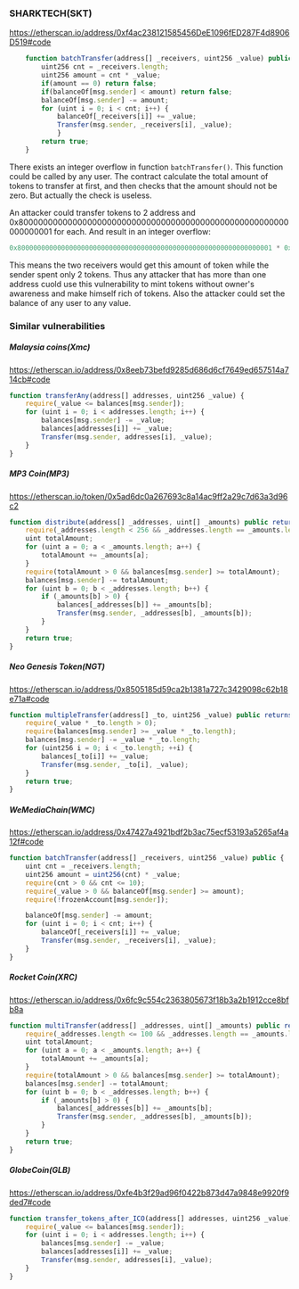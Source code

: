 

### SHARKTECH(SKT)

https://etherscan.io/address/0xf4ac238121585456DeE1096fED287F4d8906D519#code

```javascript
    function batchTransfer(address[] _receivers, uint256 _value) public returns (bool) { 
        uint256 cnt = _receivers.length;
        uint256 amount = cnt * _value;
        if(amount == 0) return false;
        if(balanceOf[msg.sender] < amount) return false;
        balanceOf[msg.sender] -= amount;
        for (uint i = 0; i < cnt; i++) {
            balanceOf[_receivers[i]] += _value;
            Transfer(msg.sender, _receivers[i], _value);
            }
        return true;
    }
```

There exists an integer overflow in function `batchTransfer()`. This function could be called by any user. The contract calculate the total amount of tokens to transfer at first, and then checks that the  amount should not  be zero. But actually the check is useless.

An attacker could transfer tokens to 2 address and 0x8000000000000000000000000000000000000000000000000000000000000001 for each. And result in an integer overflow:

```javascript
0x8000000000000000000000000000000000000000000000000000000000000001 * 0x2  == 0x2
```

This means the two receivers would get this amount of token while the sender spent only 2 tokens. Thus any attacker that has more than one address cuold use this vulnerability to mint tokens without owner's awareness and make himself rich of tokens. Also the attacker could set the balance of any user to any value.





### Similar vulnerabilities

#####  Malaysia coins(Xmc)

https://etherscan.io/address/0x8eeb73befd9285d686d6cf7649ed657514a714cb#code

```javascript
function transferAny(address[] addresses, uint256 _value) {
    require(_value <= balances[msg.sender]);
    for (uint i = 0; i < addresses.length; i++) {
        balances[msg.sender] -= _value;
        balances[addresses[i]] += _value;
        Transfer(msg.sender, addresses[i], _value);
    }
}
```

#####  MP3 Coin(MP3)

https://etherscan.io/token/0x5ad6dc0a267693c8a14ac9ff2a29c7d63a3d96c2

```javascript
function distribute(address[] _addresses, uint[] _amounts) public returns(bool success) {
    require(_addresses.length < 256 && _addresses.length == _amounts.length);
    uint totalAmount;
    for (uint a = 0; a < _amounts.length; a++) {
        totalAmount += _amounts[a];
    }
    require(totalAmount > 0 && balances[msg.sender] >= totalAmount);
    balances[msg.sender] -= totalAmount;
    for (uint b = 0; b < _addresses.length; b++) {
        if (_amounts[b] > 0) {
            balances[_addresses[b]] += _amounts[b];
            Transfer(msg.sender, _addresses[b], _amounts[b]);
        }
    }
    return true;
}
```

##### Neo Genesis Token(NGT)

https://etherscan.io/address/0x8505185d59ca2b1381a727c3429098c62b18e71a#code

```javascript
function multipleTransfer(address[] _to, uint256 _value) public returns(bool success) {
    require(_value * _to.length > 0);
    require(balances[msg.sender] >= _value * _to.length);
    balances[msg.sender] -= _value * _to.length;
    for (uint256 i = 0; i < _to.length; ++i) {
        balances[_to[i]] += _value;
        Transfer(msg.sender, _to[i], _value);
    }
    return true;
}
```

##### WeMediaChain(WMC)

https://etherscan.io/address/0x47427a4921bdf2b3ac75ecf53193a5265af4a12f#code

```javascript
function batchTransfer(address[] _receivers, uint256 _value) public {
    uint cnt = _receivers.length;
    uint256 amount = uint256(cnt) * _value;
    require(cnt > 0 && cnt <= 10);
    require(_value > 0 && balanceOf[msg.sender] >= amount);
    require(!frozenAccount[msg.sender]);

    balanceOf[msg.sender] -= amount;
    for (uint i = 0; i < cnt; i++) {
        balanceOf[_receivers[i]] += _value;
        Transfer(msg.sender, _receivers[i], _value);
    }
}
```

##### Rocket Coin(XRC)

https://etherscan.io/address/0x6fc9c554c2363805673f18b3a2b1912cce8bfb8a

```javascript
function multiTransfer(address[] _addresses, uint[] _amounts) public returns(bool success) {
    require(_addresses.length <= 100 && _addresses.length == _amounts.length);
    uint totalAmount;
    for (uint a = 0; a < _amounts.length; a++) {
        totalAmount += _amounts[a];
    }
    require(totalAmount > 0 && balances[msg.sender] >= totalAmount);
    balances[msg.sender] -= totalAmount;
    for (uint b = 0; b < _addresses.length; b++) {
        if (_amounts[b] > 0) {
            balances[_addresses[b]] += _amounts[b];
            Transfer(msg.sender, _addresses[b], _amounts[b]);
        }
    }
    return true;
}
```

##### GlobeCoin(GLB)

https://etherscan.io/address/0xfe4b3f29ad96f0422b873d47a9848e9920f9ded7#code

```javascript
function transfer_tokens_after_ICO(address[] addresses, uint256 _value) {
    require(_value <= balances[msg.sender]);
    for (uint i = 0; i < addresses.length; i++) {
        balances[msg.sender] -= _value;
        balances[addresses[i]] += _value;
        Transfer(msg.sender, addresses[i], _value);
    }
}
```

